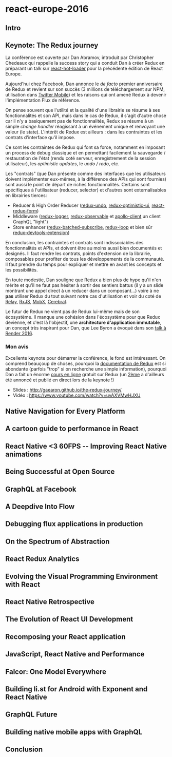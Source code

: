 # react-europe-2016

## Intro



## Keynote: The Redux journey

La conférence est ouverte par Dan Abramov, introduit par Christopher Chedeaux qui rappelle la success story
qui a conduit Dan à créer Redux en préparant un talk sur [react-hot-loader](https://github.com/gaearon/react-hot-loader)
pour la précédente édition de React Europe.

Aujourd'hui chez Facebook, Dan annonce le _de facto_ premier anniversaire de Redux et revient sur son succès (3 millions
de téléchargement sur NPM, utilisation dans [Twitter Mobile](https://mobile.twitter.com/home)) et les raisons qui ont amené
Redux à devenir l'implémentation Flux de référence.

On pense souvent que l'utilité et la qualité d'une librairie se résume à ses fonctionnalités et son API, mais dans le cas
de Redux, il s'agit d'autre chose car il n'y a basiquement pas de fonctionnalités, Redux se résume à un simple _change
handler_ réagissant à un événement unique et renvoyant une valeur (le state). L'intérêt de Redux est ailleurs : dans les
contraintes et les contrats d'interface qu'il impose.

Ce sont les contraintes de Redux qui font sa force, notamment en imposant un process de debug classique et en permettant
facilement la sauvegarde / restauration de l'état (rendu coté serveur, enregistrement de la session utilisateur), les
_optimistic updates_, le _undo / redo_, etc.

Les "contrats" (que Dan présente comme des interfaces que les utilisateurs doivent implémenter eux-mêmes, à la différence
des APIs qui sont fournies) sont aussi le point de départ de riches fonctionnalités.
Certains sont spécifiques à l'utilisateur (reducer, selector) et d'autres sont externalisables en librairies tierces:

- Reducer & High Order Reducer ([redux-undo](https://github.com/omnidan/redux-undo),
[redux-optimistic-ui](https://github.com/mattkrick/redux-optimistic-ui),
[react-redux-form](https://github.com/davidkpiano/react-redux-form))
- Middleware ([redux-logger](https://github.com/evgenyrodionov/redux-logger),
[redux-observable](https://github.com/redux-observable/redux-observable) et
[apollo-client](https://github.com/apollostack/apollo-client) un client GraphQL "light")
- Store enhancer ([redux-batched-subscribe](https://github.com/tappleby/redux-batched-subscribe),
[redux-loop](https://github.com/raisemarketplace/redux-loop) et bien sûr
[redux-devtools-extension](https://github.com/zalmoxisus/redux-devtools-extension))

En conclusion, les contraintes et contrats sont indissociables des fonctionnalités et APIs, et doivent être au moins aussi bien
documentés et designés. Il faut rendre les contrats, points d'extension de la librairie, composables pour profiter de tous les
développements de la communauté. Il faut prendre du temps pour expliquer et mettre en avant les concepts et les possibilités.

En toute modestie, Dan souligne que Redux a bien plus de hype qu'il n'en mérite et qu'il ne faut pas hésiter à sortir des sentiers
battus (il y a un slide montrant une appel direct à un reducer dans un composant...) voire à ne **pas** utiliser Redux du tout
suivant notre cas d'utilisation et voir du coté de [Relay](https://github.com/facebook/relay),
[RxJS](https://github.com/ReactiveX/rxjs), [MobX](https://github.com/mobxjs/mobx), 
[Cerebral](https://github.com/cerebral/cerebral).

Le futur de Redux ne vient pas de Redux lui-même mais de son écosystème. Il manque une cohésion dans l'écosystème pour que Redux
devienne, et c'est là l'objectif, une **architecture d'application immutable**, un concept très inspirant pour Dan, que Lee Byron 
a évoqué dans son [talk à Render 2016](https://vimeo.com/166790294).

### Mon avis
Excellente keynote pour démarrer la conférence, le fond est intéressant. On comprend beauçoup de choses, pourquoi la [documentation
de Redux](http://redux.js.org/) est si abondante (parfois "trop" si on recherche une simple information), pourquoi Dan a fait un
énorme [cours en ligne](https://egghead.io/courses/getting-started-with-redux) gratuit sur Redux (un
[2ème](https://egghead.io/courses/building-react-applications-with-idiomatic-redux) a d'ailleurs été annoncé et publié en direct
lors de la keynote !)

- Slides : http://gaearon.github.io/the-redux-journey/
- Vidéo : https://www.youtube.com/watch?v=uvAXVMwHJXU


## Native Navigation for Every Platform



## A cartoon guide to performance in React



## React Native <3 60FPS -- Improving React Native animations



## Being Successful at Open Source



## GraphQL at Facebook



## A Deepdive Into Flow



## Debugging flux applications in production



## On the Spectrum of Abstraction



## React Redux Analytics



## Evolving the Visual Programming Environment with React



## React Native Retrospective



## The Evolution of React UI Development



## Recomposing your React application



## JavaScript, React Native and Performance



## Falcor: One Model Everywhere



## Building li.st for Android with Exponent and React Native



## GraphQL Future



## Building native mobile apps with GraphQL



## Conclusion



